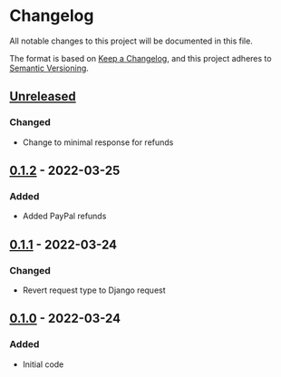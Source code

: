 # Changelog
All notable changes to this project will be documented in this file.

The format is based on [Keep a Changelog](https://keepachangelog.com/en/1.0.0/),
and this project adheres to [Semantic Versioning](https://semver.org/spec/v2.0.0.html).

## [Unreleased]
### Changed
- Change to minimal response for refunds

## [0.1.2] - 2022-03-25
### Added
- Added PayPal refunds

## [0.1.1] - 2022-03-24
### Changed
- Revert request type to Django request

## [0.1.0] - 2022-03-24
### Added
- Initial code

[Unreleased]: https://github.com/dinoperovic/django-salesman-paypal/compare/0.1.2...HEAD
[0.1.2]: https://github.com/dinoperovic/django-salesman-paypal/releases/tag/0.1.2
[0.1.1]: https://github.com/dinoperovic/django-salesman-paypal/releases/tag/0.1.1
[0.1.0]: https://github.com/dinoperovic/django-salesman-paypal/releases/tag/0.1.0
